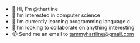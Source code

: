 - 👋 Hi, I’m @thartline
- 👀 I’m interested in computer science
- 🌱 I’m currently learning programming language c
- 💞️ I’m looking to collaborate on anything interesting
- 📫 Send me an email to tammyhartline@gmail.com

<!---
thartline35/thartline35 is a ✨ special ✨ repository because its `README.md` (this file) appears on your GitHub profile.
You can click the Preview link to take a look at your changes.
--->
